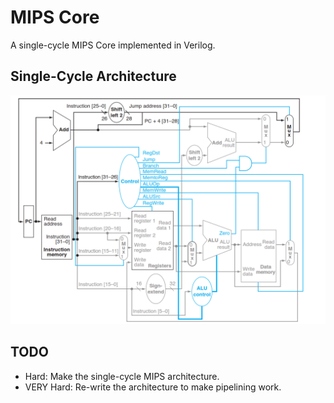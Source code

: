 # MIPS Core
A single-cycle MIPS Core implemented in Verilog.

## Single-Cycle Architecture
![Single-Cycle](./img/mipsSingleCycle.jpg)

## TODO
- Hard: Make the single-cycle MIPS architecture.
- VERY Hard: Re-write the architecture to make pipelining work.
